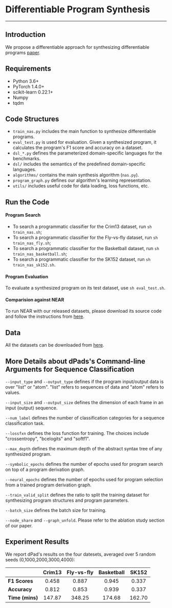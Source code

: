 # Differentiable Program Synthesis
---

## Introduction
We propose a differentiable approach for synthesizing differentiable programs [paper](https://proceedings.neurips.cc/paper/2021/file/5c5a93a042235058b1ef7b0ac1e11b67-Paper.pdf).

## Requirements
- Python 3.6+
- PyTorch 1.4.0+
- scikit-learn 0.22.1+
- Numpy
- tqdm

## Code Structures
- `train_nas.py` includes the main function to synthesize differentiable programs.
- `eval_test.py` is used for evaluation. Given a synthesized program, it calculates the program's F1 score and accuracy on a dataset.
- `dsl_*.py` defines the parameterized domain-specific languages for the benchmarks.
- `dsl/` includes the semantics of the predefined domain-specific languages.
- `algorithms/` contains the main synthesis algorithm (`nas.py`).
- `program_graph.py` defines our algorithm's learning representation.
- `utils/` includes useful code for data loading, loss functions, etc.

## Run the Code
#### Program Search
- To search a programmatic classifier for the Crim13 dataset, run `sh train_nas.sh`; 
- To search a programmatic classifier for the Fly-vs-fly dataset, run `sh train_nas_fly.sh`; 
- To search a programmatic classifier for the Basketball dataset, run `sh train_nas_basketball.sh`; 
- To search a programmatic classifier for the SK152 dataset, run `sh train_nas_sk152.sh`.

#### Program Evaluation
To evaluate a synthesized program on its test dataset, use `sh eval_test.sh`.

#### Comparision against NEAR

To run NEAR with our released datasets, please download its source code and follow the instructions from [here](https://github.com/trishullab/near).

## Data

All the datasets can be downloaded from [here](https://drive.google.com/drive/folders/1NWn1VXJKk1GowsDOZfzcnVR5vd46u5Jy?usp=sharing).

## More Details about dPads's Command-line Arguments for Sequence Classification

`--input_type` and `--output_type` defines if the program input/output data is over "list" or "atom". "list" refers to sequences of data and "atom" refers to values. 

`--input_size` and `--output_size` defines the dimension of each frame in an input (output) sequence.

`--num_label` defines the number of classification categories for a sequence classification task.

`--lossfxn` defines the loss function for training. The choices include "crossentropy", "bcelogits" and "softf1". 

`--max_depth` defines the maximum depth of the abstract syntax tree of any synthesized program. 

`--symbolic_epochs` defines the number of epochs used for program search on top of a program derivation graph.

`--neural_epochs` defines the number of epochs used for program selection from a trained program derivation graph. 

`--train_valid_split` defines the ratio to split the training dataset for synthesizing program structures and program parameters.

`--batch_size` defines the batch size for training.

`--node_share` and `--graph_unfold`. Please refer to the ablation study section of our paper.

## Experiment Results
We report dPad's results on the four datesets, averaged over 5 random seeds (0,1000,2000,3000,4000):

||Crim13|Fly-vs-fly|Basketball|SK152|
|:---|:---:|:---:|:---:|:---:|
|**F1 Scores**|0.458|0.887|0.945|0.337|
|**Accuracy**|0.812|0.853|0.939|0.337|
|**Time (mins)**|147.87|348.25|174.68|162.70|
